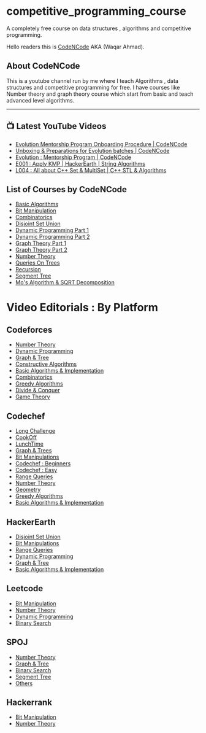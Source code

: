 # competitive_programming_course
A completely free course on data structures , algorithms and competitive programming.

Hello readers this is [CodeNCode](https://www.youtube.com/channel/UC0zvY3yIBQTrSutsV-4yscQ?view_as=subscriber) AKA (Waqar Ahmad).

## About CodeNCode


This is a youtube channel run by me where I teach Algorithms , data structures and competitive programming for free.
I have courses like Number theory and graph theory course which start from basic and teach advanced level algorithms.

---

## 📺 Latest YouTube Videos
<!-- YOUTUBE:START -->
- [Evolution Mentorship Program Onboarding Procedure  | CodeNCode](https://www.youtube.com/watch?v=N0rmw2zcdZ0)
- [Unboxing & Preparations for Evolution batches | CodeNCode](https://www.youtube.com/watch?v=N3ezLR6s5UA)
- [Evolution : Mentorship Program | CodeNCode](https://www.youtube.com/watch?v=RK_4IhtFgB0)
- [E001 : Apply KMP  | HackerEarth | String Algorithms](https://www.youtube.com/watch?v=wEUAT_CTLy4)
- [L004  : All about C++ Set & MultiSet | C++ STL & Algorithms](https://www.youtube.com/watch?v=r4vOrM28dTg)
<!-- YOUTUBE:END -->


## List of Courses by CodeNCode 
- [Basic Algorithms](https://www.youtube.com/playlist?list=PL2q4fbVm1Ik5HC7D3gUwc8cqwDtvOaqke)
- [Bit Manipulation](https://www.youtube.com/playlist?list=PL2q4fbVm1Ik7ip1VkWwe5U_CEb93vw6Iu)
- [Combinatorics](https://www.youtube.com/playlist?list=PL2q4fbVm1Ik48tGHU2eJxQdnGls2QPCBl)
- [Disjoint Set Union](https://www.youtube.com/playlist?list=PL2q4fbVm1Ik4JdzE2Bv_UUGBz0TXEIrai)
- [Dynamic Programming Part 1](https://www.youtube.com/playlist?list=PL2q4fbVm1Ik4ktv2_1O1atXoeV7whMAy_)
- [Dynamic Programming Part 2](https://www.youtube.com/playlist?list=PL2q4fbVm1Ik6YgbmV0xFnX8VJbyMyAAjk)
- [Graph Theory Part 1](https://www.youtube.com/playlist?list=PL2q4fbVm1Ik6DCzm9XZJbNwyHtHGclcEh)
- [Graph Theory Part 2](https://www.youtube.com/playlist?list=PL2q4fbVm1Ik64I3VqbVGRfl_OgYzvzt9m)
- [Number Theory](https://www.youtube.com/playlist?list=PL2q4fbVm1Ik4liHX78IRslXzUr8z5QxsG)
- [Queries On Trees](https://www.youtube.com/playlist?list=PL2q4fbVm1Ik4mjMTt7Po4DocBBI_Ai6s8)
- [Recursion](https://www.youtube.com/playlist?list=PL2q4fbVm1Ik7Vp1iJw2V57MT4UVdZDoWj)
- [Segment Tree](https://www.youtube.com/playlist?list=PL2q4fbVm1Ik6v2-emg_JGcC9v2v2YTbvq)
- [Mo's Algorithm & SQRT Decomposition](https://www.youtube.com/playlist?list=PL2q4fbVm1Ik6DCzm9XZJbNwyHtHGclcEh)


# Video Editorials : By Platform

## Codeforces
- [Number Theory](https://www.youtube.com/playlist?list=PL2q4fbVm1Ik7Fz2JrP7meOtxUvEXy926-)
- [Dynamic Programming](https://www.youtube.com/playlist?list=PL2q4fbVm1Ik71hmKyay-GkU6J9GTXCe5g)
- [Graph & Tree](https://www.youtube.com/playlist?list=PL2q4fbVm1Ik7Ufc3rsyB3lkmQGL6vOgdR)
- [Constructive Algorithms](https://www.youtube.com/playlist?list=PL2q4fbVm1Ik7ALIK6Lu0uhCHYu-RS9m3H)
- [Basic Algorithms & Implementation](https://www.youtube.com/playlist?list=PL2q4fbVm1Ik5Z3xcF-D0OgHv7QOvlokSm)
- [Combinatorics](https://www.youtube.com/playlist?list=PL2q4fbVm1Ik55RpncW2883UUFpg8eWy7X)
- [Greedy Algorithms](https://www.youtube.com/playlist?list=PL2q4fbVm1Ik6WB7SKtjEhwbQiLaD186OS)
- [Divide & Conquer](https://www.youtube.com/playlist?list=PL2q4fbVm1Ik5B4cxExMX6Hut2fyLBIVwJ)
- [Game Theory](https://www.youtube.com/playlist?list=PL2q4fbVm1Ik7YDlm3uc9Hmlm6QWAtXV1h)

## Codechef
- [Long Challenge](https://www.youtube.com/playlist?list=PL2q4fbVm1Ik4vzMIGBlRDRNE6gt_ucw2q)
- [CookOff](https://www.youtube.com/playlist?list=PL2q4fbVm1Ik6hfcHFtNHYBm3jAyd1Jyp6)
- [LunchTime](https://www.youtube.com/playlist?list=PL2q4fbVm1Ik4FFFtUTX3V7OQtgXPZefic)
- [Graph & Trees](https://www.youtube.com/playlist?list=PL2q4fbVm1Ik6yBUPwQ_-KeTLlZIrRdtGk)
- [Bit Manipulations](https://www.youtube.com/playlist?list=PL2q4fbVm1Ik46fGLaObBYEmiVoiyHwsdr)
- [Codechef : Beginners](https://www.youtube.com/playlist?list=PL2q4fbVm1Ik5UPVZPEDsfJ7rGJfTkUJ9R)
- [Codechef : Easy](https://www.youtube.com/playlist?list=PL2q4fbVm1Ik5ds4Xw-gL-krfBcw3tXgcd)
- [Range Queries](https://www.youtube.com/playlist?list=PL2q4fbVm1Ik4XOl3UCE62viWzHhOVF8ow)
- [Number Theory](https://www.youtube.com/playlist?list=PL2q4fbVm1Ik4XdbEyZ2a85pPhyRBiJIyC)
- [Geometry](https://www.youtube.com/playlist?list=PL2q4fbVm1Ik5VIeBV6uYvHude1pGENuO5)
- [Greedy Algorithms](https://www.youtube.com/playlist?list=PL2q4fbVm1Ik5gv-kNXdWsZd2Rm5UjYIlL)
- [Basic Algorithms & Implementation](https://www.youtube.com/playlist?list=PL2q4fbVm1Ik4-4_ND1HcDGWHIiTi_3avs)


## HackerEarth
- [Disjoint Set Union](https://www.youtube.com/playlist?list=PL2q4fbVm1Ik5aMg6ke_AoLpx3GDgA9teo)
- [Bit Manipulations](https://www.youtube.com/playlist?list=PL2q4fbVm1Ik4CeQF3blkJaPzuq9lD44Tv)
- [Range Queries](https://www.youtube.com/playlist?list=PL2q4fbVm1Ik60GBAsdqjicLUDBGD2ahAN)
- [Dynamic Programming](https://www.youtube.com/playlist?list=PL2q4fbVm1Ik6SLdDBk2RESIFFgJwjl81v)
- [Graph & Tree](https://www.youtube.com/playlist?list=PL2q4fbVm1Ik6yl4l36yla9Ew5Kn8sSlqn)
- [Basic Algorithms & Implementation](https://www.youtube.com/playlist?list=PL2q4fbVm1Ik7vXtQkXZHPz9yo7SBFiuOK)

## Leetcode
- [Bit Manipulation](https://www.youtube.com/playlist?list=PL2q4fbVm1Ik5P-QfTYVY_fIFtcVbIz9ij)
- [Number Theory](https://www.youtube.com/playlist?list=PL2q4fbVm1Ik7Dvv2_Y2Pf316xTj3LWS7B)
- [Dynamic Programming](https://www.youtube.com/playlist?list=PL2q4fbVm1Ik4G4UznUFeRNWV-NBq5vUcH)
- [Binary Search](https://www.youtube.com/playlist?list=PL2q4fbVm1Ik6LzOqo8V3GwthSd9GIN_CK)

## SPOJ
- [Number Theory](https://www.youtube.com/playlist?list=PL2q4fbVm1Ik50mPNfoadAHoCnjeW2Jsw0)
- [Graph & Tree](https://www.youtube.com/playlist?list=PL2q4fbVm1Ik5niWOljO7dQVn0o-zf_f9_)
- [Binary Search](https://www.youtube.com/playlist?list=PL2q4fbVm1Ik609P408nEkgYjgE12gFcyx)
- [Segment Tree](https://www.youtube.com/playlist?list=PL2q4fbVm1Ik5ihRT6oH2ztAYMnGBQ4gSa)
- [Others](https://www.youtube.com/playlist?list=PL2q4fbVm1Ik5rJQUqzgHdlmK7MSR4n8AK)

## Hackerrank
- [Bit Manipulation](https://www.youtube.com/playlist?list=PL2q4fbVm1Ik4hYJ1dykHIJ68GR_Of8WiK)
- [Number Theory](https://www.youtube.com/playlist?list=PL2q4fbVm1Ik7HIi2yVU1eIZN-mNDyBYMv)

